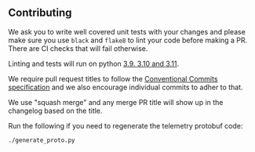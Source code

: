 ## Contributing

We ask you to write well covered unit tests with your changes and please make sure you use `black` and `flake8` to lint your code before making a PR. There are CI checks that will fail otherwise.

Linting and tests will run on python [3.9. 3.10 and 3.11](https://github.com/spotify/confidence-sdk-python/blob/nicklasl-patch-1/.github/workflows/pull-requests.yaml#L22).

We require pull request titles to follow the [Conventional Commits specification](https://www.conventionalcommits.org/en/v1.0.0/) and we also encourage individual commits to adher to that.

We use "squash merge" and any merge PR title will show up in the changelog based on the title.

Run the following if you need to regenerate the telemetry protobuf code:

```
./generate_proto.py
```